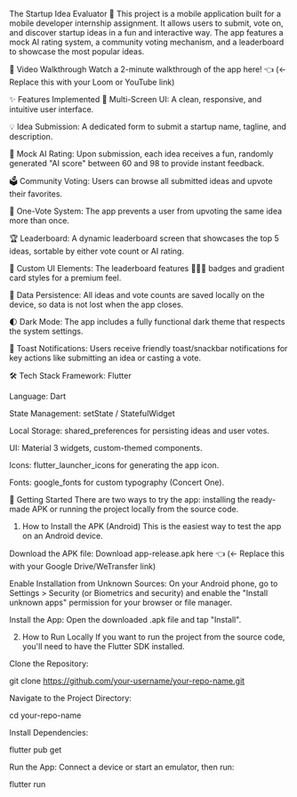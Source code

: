 The Startup Idea Evaluator 🚀
This project is a mobile application built for a mobile developer internship assignment. It allows users to submit, vote on, and discover startup ideas in a fun and interactive way. The app features a mock AI rating system, a community voting mechanism, and a leaderboard to showcase the most popular ideas.

🎥 Video Walkthrough
Watch a 2-minute walkthrough of the app here! 👈 (<- Replace this with your Loom or YouTube link)

✨ Features Implemented
📱 Multi-Screen UI: A clean, responsive, and intuitive user interface.

💡 Idea Submission: A dedicated form to submit a startup name, tagline, and description.

🤖 Mock AI Rating: Upon submission, each idea receives a fun, randomly generated "AI score" between 60 and 98 to provide instant feedback.

🗳️ Community Voting: Users can browse all submitted ideas and upvote their favorites.

🚫 One-Vote System: The app prevents a user from upvoting the same idea more than once.

🏆 Leaderboard: A dynamic leaderboard screen that showcases the top 5 ideas, sortable by either vote count or AI rating.

🎨 Custom UI Elements: The leaderboard features 🥇🥈🥉 badges and gradient card styles for a premium feel.

🔄 Data Persistence: All ideas and vote counts are saved locally on the device, so data is not lost when the app closes.

🌓 Dark Mode: The app includes a fully functional dark theme that respects the system settings.

🔔 Toast Notifications: Users receive friendly toast/snackbar notifications for key actions like submitting an idea or casting a vote.

🛠️ Tech Stack
Framework: Flutter

Language: Dart

State Management: setState / StatefulWidget

Local Storage: shared_preferences for persisting ideas and user votes.

UI: Material 3 widgets, custom-themed components.

Icons: flutter_launcher_icons for generating the app icon.

Fonts: google_fonts for custom typography (Concert One).

🚀 Getting Started
There are two ways to try the app: installing the ready-made APK or running the project locally from the source code.

1. How to Install the APK (Android)
This is the easiest way to test the app on an Android device.

Download the APK file:
Download app-release.apk here 👈 (<- Replace this with your Google Drive/WeTransfer link)

Enable Installation from Unknown Sources:
On your Android phone, go to Settings > Security (or Biometrics and security) and enable the "Install unknown apps" permission for your browser or file manager.

Install the App:
Open the downloaded .apk file and tap "Install".

2. How to Run Locally
If you want to run the project from the source code, you'll need to have the Flutter SDK installed.

Clone the Repository:

git clone https://github.com/your-username/your-repo-name.git

Navigate to the Project Directory:

cd your-repo-name

Install Dependencies:

flutter pub get

Run the App:
Connect a device or start an emulator, then run:

flutter run
